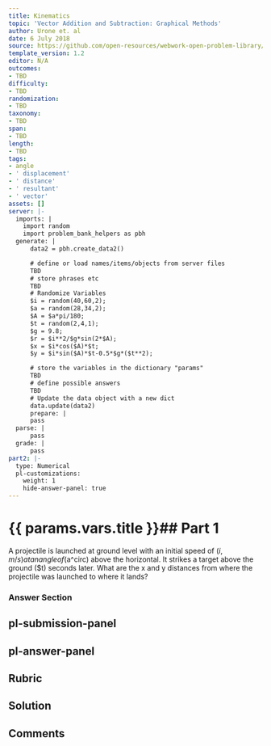 ```yaml
---
title: Kinematics
topic: 'Vector Addition and Subtraction: Graphical Methods'
author: Urone et. al
date: 6 July 2018
source: https://github.com/open-resources/webwork-open-problem-library/tree/master/Contrib/BrockPhysics/College_Physics_Urone/3.Two_Dimensional_Kinematics/Projectile_Motion/NU_U17-03-04-007.pg
template_version: 1.2
editor: N/A
outcomes:
- TBD
difficulty:
- TBD
randomization:
- TBD
taxonomy:
- TBD
span:
- TBD
length:
- TBD
tags:
- angle
- ' displacement'
- ' distance'
- ' resultant'
- ' vector'
assets: []
server: |-
  imports: |
    import random
    import problem_bank_helpers as pbh
  generate: |
      data2 = pbh.create_data2()

      # define or load names/items/objects from server files
      TBD
      # store phrases etc
      TBD
      # Randomize Variables
      $i = random(40,60,2);
      $a = random(28,34,2);
      $A = $a*pi/180;
      $t = random(2,4,1);
      $g = 9.8;
      $r = $i**2/$g*sin(2*$A);
      $x = $i*cos($A)*$t;
      $y = $i*sin($A)*$t-0.5*$g*($t**2);

      # store the variables in the dictionary "params"
      TBD
      # define possible answers
      TBD
      # Update the data object with a new dict
      data.update(data2)
      prepare: |
      pass
  parse: |
      pass
  grade: |
      pass
part2: |-
  type: Numerical
  pl-customizations:
    weight: 1
    hide-answer-panel: true
---
```


# {{ params.vars.title }}## Part 1 
A projectile is launched at ground level with an initial speed of ($i,m/s) at an angle of ($a^circ) above the horizontal. It strikes a target above the ground ($t) seconds later. What are the x and y distances from where the projectile was launched to where it lands? 


### Answer Section 


## pl-submission-panel 


## pl-answer-panel 


## Rubric 


## Solution 


## Comments 


